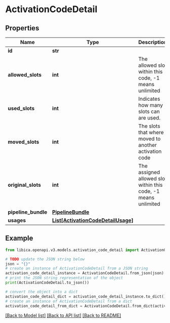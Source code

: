 # ActivationCodeDetail


## Properties

Name | Type | Description | Notes
------------ | ------------- | ------------- | -------------
**id** | **str** |  | 
**allowed_slots** | **int** | The allowed slot within this code, -1 means unlimited | 
**used_slots** | **int** | Indicates how many slots can are used. | 
**moved_slots** | **int** | The slots that where moved to another activation code | 
**original_slots** | **int** | The assigned allowed slot within this code, -1 means unlimited | 
**pipeline_bundle** | [**PipelineBundle**](PipelineBundle.md) |  | 
**usages** | [**List[ActivationCodeDetailUsage]**](ActivationCodeDetailUsage.md) |  | 

## Example

```python
from libica.openapi.v3.models.activation_code_detail import ActivationCodeDetail

# TODO update the JSON string below
json = "{}"
# create an instance of ActivationCodeDetail from a JSON string
activation_code_detail_instance = ActivationCodeDetail.from_json(json)
# print the JSON string representation of the object
print(ActivationCodeDetail.to_json())

# convert the object into a dict
activation_code_detail_dict = activation_code_detail_instance.to_dict()
# create an instance of ActivationCodeDetail from a dict
activation_code_detail_from_dict = ActivationCodeDetail.from_dict(activation_code_detail_dict)
```
[[Back to Model list]](../README.md#documentation-for-models) [[Back to API list]](../README.md#documentation-for-api-endpoints) [[Back to README]](../README.md)


